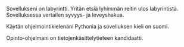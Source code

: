 Sovellukseni on labyrintti. Yritän etsiä lyhimmän reitin ulos labyrintistä. Sovelluksessa vertailen syvyys- ja leveyshakua.

Käytän ohjelmointikielenäni Pythonia ja sovelluksen kieli on suomi.

Opinto-ohjelmani on tietojenkäsittelytieteen kandidaatti.

